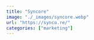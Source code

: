```yaml
---
title: "Syncore"
image: "./_images/syncore.webp"
url: "https://synco.re/"
categories: ["marketing"]
---
```

